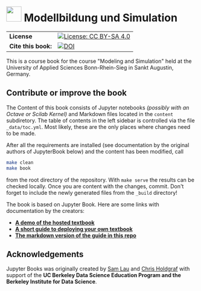 # <img src="content/images/logo/favicon.ico" width=40 /> Modellbildung und Simulation

| | |
|--|--|
| **License** | [![License: CC BY-SA 4.0](https://upload.wikimedia.org/wikipedia/commons/d/d0/CC-BY-SA_icon.svg)](https://creativecommons.org/licenses/by-sa/4.0/) |
| **Cite this book:** | [![DOI](https://zenodo.org/badge/DOI/10.5281/zenodo.2560662.svg)](https://doi.org/10.5281/zenodo.2560662) |

This is a course book for the course "Modeling and Simulation" held at the University of Applied Sciences Bonn-Rhein-Sieg in Sankt Augustin, Germany. 

## Contribute or improve the book

The Content of this book consists of Jupyter notebooks _(possibly with an Octave or Scilab Kernel)_ and Markdown files located in the `content` subdiretory. The table of contents in the left sidebar is controlled via the file `_data/toc.yml`. Most likely, these are the only places where changes need to be made.

After all the requirements are installed (see documentation by the original authors of JupyterBook below) and the content has been modified, call
```bash
make clean
make book
```
from the root directory of the repository. With ```make serve``` the results can be checked locally. Once you are content with the changes, commit. Don't forget to include the newly generated files from the `_build` directory!

The book is based on Jupyter Book. Here are some links with documentation by the creators:

* **[A demo of the hosted textbook](http://jupyter.org/jupyter-book/ )**
* **[A short guide to deploying your own textbook](https://jupyter.org/jupyter-book/guide/01_overview)**
* **[The markdown version of the guide in this repo](content/guide/)**

## Acknowledgements

Jupyter Books was originally created by [Sam Lau][sam] and [Chris Holdgraf][chris]
with support of the **UC Berkeley Data Science Education Program and the Berkeley
Institute for Data Science**.

[sam]: http://www.samlau.me/
[chris]: https://predictablynoisy.com
